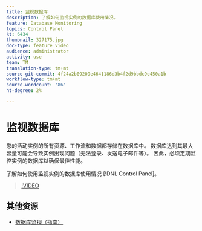 ```yaml
---
title: 监视数据库
description: 了解如何监视实例的数据库使用情况。
feature: Database Monitoring
topics: Control Panel
kt: 6434
thumbnail: 327175.jpg
doc-type: feature video
audience: administrator
activity: use
team: TM
translation-type: tm+mt
source-git-commit: 4f24a2b09209e4641186d3b4f2d9bbdc9e450a1b
workflow-type: tm+mt
source-wordcount: '86'
ht-degree: 2%

---
```



# 监视数据库

您的活动实例的所有资源、工作流和数据都存储在数据库中。 数据库达到其最大容量可能会导致实例出现问题（无法登录、发送电子邮件等）。 因此，必须定期监控实例的数据库以确保最佳性能。

了解如何使用监视实例的数据库使用情况 [!DNL Control Panel]。

>[!VIDEO](https://video.tv.adobe.com/v/327175?quality=12)

## 其他资源

* [数据库监视（指南）](https://experienceleague.adobe.com/docs/control-panel/using/performance-monitoring/database-monitoring.html?lang=en#performance-monitoring)
